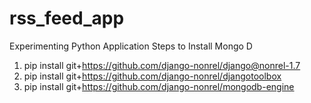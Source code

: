 # rss_feed_app
Experimenting Python Application
Steps to Install Mongo D
1) pip install git+https://github.com/django-nonrel/django@nonrel-1.7
2) pip install git+https://github.com/django-nonrel/djangotoolbox
3) pip install git+https://github.com/django-nonrel/mongodb-engine
